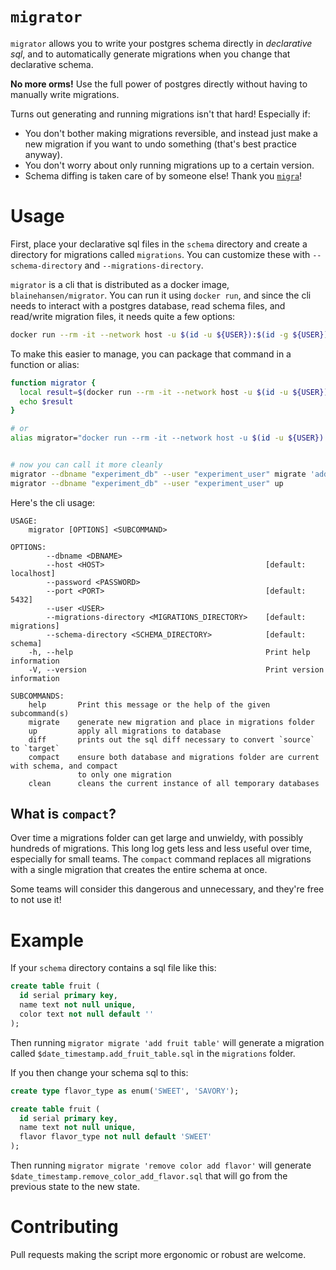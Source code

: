 # `migrator`

`migrator` allows you to write your postgres schema directly in *declarative sql*, and to automatically generate migrations when you change that declarative schema.

**No more orms!** Use the full power of postgres directly without having to manually write migrations.

Turns out generating and running migrations isn't that hard! Especially if:

- You don't bother making migrations reversible, and instead just make a new migration if you want to undo something (that's best practice anyway).
- You don't worry about only running migrations up to a certain version.
- Schema diffing is taken care of by someone else! Thank you [`migra`](https://github.com/djrobstep/migra)!

# Usage

First, place your declarative sql files in the `schema` directory and create a directory for migrations called `migrations`. You can customize these with `--schema-directory` and `--migrations-directory`.

`migrator` is a cli that is distributed as a docker image, `blainehansen/migrator`. You can run it using `docker run`, and since the cli needs to interact with a postgres database, read schema files, and read/write migration files, it needs quite a few options:


```bash
docker run --rm -it --network host -u $(id -u ${USER}):$(id -g ${USER}) -v $(pwd):/working blainehansen/migrator <args>
```

To make this easier to manage, you can package that command in a function or alias:

```bash
function migrator {
  local result=$(docker run --rm -it --network host -u $(id -u ${USER}):$(id -g ${USER}) -v $(pwd):/working blainehansen/migrator "$@")
  echo $result
}

# or
alias migrator="docker run --rm -it --network host -u $(id -u ${USER}):$(id -g ${USER}) -v $(pwd):/working blainehansen/migrator"


# now you can call it more cleanly
migrator --dbname "experiment_db" --user "experiment_user" migrate 'adding users table'
migrator --dbname "experiment_db" --user "experiment_user" up
```

Here's the cli usage:

```
USAGE:
    migrator [OPTIONS] <SUBCOMMAND>

OPTIONS:
        --dbname <DBNAME>
        --host <HOST>                                    [default: localhost]
        --password <PASSWORD>
        --port <PORT>                                    [default: 5432]
        --user <USER>
        --migrations-directory <MIGRATIONS_DIRECTORY>    [default: migrations]
        --schema-directory <SCHEMA_DIRECTORY>            [default: schema]
    -h, --help                                           Print help information
    -V, --version                                        Print version information

SUBCOMMANDS:
    help       Print this message or the help of the given subcommand(s)
    migrate    generate new migration and place in migrations folder
    up         apply all migrations to database
    diff       prints out the sql diff necessary to convert `source` to `target`
    compact    ensure both database and migrations folder are current with schema, and compact
               to only one migration
    clean      cleans the current instance of all temporary databases
```

<!-- The script can:

- Generate migrations in the format `$date_timestamp.$description.sql` into a `migrations` directory, using the `migrate <description>` subcommand.
- Run all unperformed migrations and insert the version number of each into a `_schema_versions` table, using the `up` subcommand.
- Compact all migrations into a single migration, using the `compact` subcommand. -->

## What is `compact`?

Over time a migrations folder can get large and unwieldy, with possibly hundreds of migrations. This long log gets less and less useful over time, especially for small teams. The `compact` command replaces all migrations with a single migration that creates the entire schema at once.

Some teams will consider this dangerous and unnecessary, and they're free to not use it!

# Example

If your `schema` directory contains a sql file like this:

```sql
create table fruit (
  id serial primary key,
  name text not null unique,
  color text not null default ''
);
```

Then running `migrator migrate 'add fruit table'` will generate a migration called `$date_timestamp.add_fruit_table.sql` in the `migrations` folder.

If you then change your schema sql to this:

```sql
create type flavor_type as enum('SWEET', 'SAVORY');

create table fruit (
  id serial primary key,
  name text not null unique,
  flavor flavor_type not null default 'SWEET'
);
```

Then running `migrator migrate 'remove color add flavor'` will generate `$date_timestamp.remove_color_add_flavor.sql` that will go from the previous state to the new state.

# Contributing

Pull requests making the script more ergonomic or robust are welcome.
